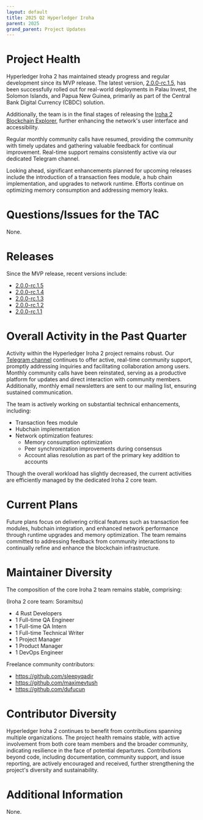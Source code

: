 ```yaml
---
layout: default
title: 2025 Q2 Hyperledger Iroha
parent: 2025
grand_parent: Project Updates
---
```


# Project Health

Hyperledger Iroha 2 has maintained steady progress and regular development since its MVP release. 
The latest version,  <a href="https://github.com/hyperledger-iroha/iroha/releases/tag/v2.0.0-rc.1.5">2.0.0-rc.1.5</a>, has been successfully 
rolled out for real-world deployments in Palau Invest, the Solomon Islands, and Papua New Guinea, primarily as part of the Central Bank Digital Currency (CBDC) solution.


Additionally, the team is in the final stages of releasing the <a href="https://github.com/soramitsu/iroha2-block-explorer-web">Iroha 2 Blockchain Explorer</a>, 
further enhancing the network's user interface and accessibility.

Regular monthly community calls have resumed, providing the community with timely updates and gathering 
valuable feedback for continual improvement. Real-time support remains consistently active via our dedicated Telegram channel.

Looking ahead, significant enhancements planned for upcoming releases include the introduction of a transaction fees module,
a hub chain implementation, and upgrades to network runtime. Efforts continue on optimizing memory consumption and addressing memory leaks.

# Questions/Issues for the TAC

None.

# Releases

Since the MVP release, recent versions include:
- <a href="https://github.com/hyperledger-iroha/iroha/releases/tag/v2.0.0-rc.1.5">2.0.0-rc.1.5</a><br/>
- <a href="https://github.com/hyperledger-iroha/iroha/releases/tag/v2.0.0-rc.1.4">2.0.0-rc.1.4</a><br/>
- <a href="https://github.com/hyperledger-iroha/iroha/releases/tag/v2.0.0-rc.1.3">2.0.0-rc.1.3</a><br/>
- <a href="https://github.com/hyperledger-iroha/iroha/releases/tag/v2.0.0-rc.1.2">2.0.0-rc.1.2</a><br/>
- <a href="https://github.com/hyperledger-iroha/iroha/releases/tag/v2.0.0-rc.1.1">2.0.0-rc.1.1</a><br/>


# Overall Activity in the Past Quarter

Activity within the Hyperledger Iroha 2 project remains robust. Our <a href="https://t.me/hyperledgeriroha">Telegram channel</a> continues to offer active, real-time community support, promptly addressing inquiries and facilitating collaboration among users.
Monthly community calls have been reinstated, serving as a productive platform for updates and direct interaction with community members. Additionally, monthly email newsletters are sent to our mailing list, ensuring sustained communication.

The team is actively working on substantial technical enhancements, including:
- Transaction fees module
- Hubchain implementation
- Network optimization features:
  - Memory consumption optimization
  - Peer synchronization improvements during consensus
  - Account alias resolution as part of the primary key addition to accounts

Though the overall workload has slightly decreased, the current activities are efficiently managed by the dedicated Iroha 2 core team.

# Current Plans

Future plans focus on delivering critical features such as transaction fee modules, hubchain integration, and enhanced network performance through runtime upgrades and memory optimization. 
The team remains committed to addressing feedback from community interactions to continually refine and enhance the blockchain infrastructure.


# Maintainer Diversity

The composition of the core Iroha 2 team remains stable, comprising:

(Iroha 2 core team: Soramitsu)
- 4 Rust Developers
- 1 Full-time QA Engineer
- 1 Full-time QA Intern
- 1 Full-time Technical Writer
- 1 Project Manager
- 1 Product Manager
- 1 DevOps Engineer


Freelance community contributors:
- https://github.com/sleepyqadir
- https://github.com/maximevtush
- https://github.com/dufucun


# Contributor Diversity

Hyperledger Iroha 2 continues to benefit from contributions spanning multiple organizations. 
The project health remains stable, with active involvement from both core team members and the broader community, indicating resilience in the face of potential departures. 
Contributions beyond code, including documentation, community support, and issue reporting, are actively encouraged and received, further strengthening the project's diversity and sustainability.


# Additional Information

None.
